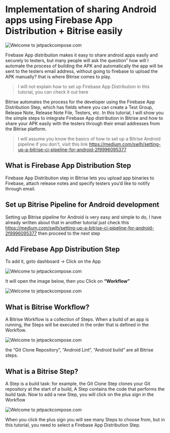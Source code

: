 # Implementation of sharing Android apps using Firebase App Distribution + Bitrise easily

![Welcome to jetpackcompose.com](https://miro.medium.com/max/1400/1*QHtxermMtweBtORRkLxXDg.png)

Firebase App distribution makes it easy to share android apps easily and securely to testers, but many people will ask the question” how will I automate the process of building the APK and automatically the app will be sent to the testers email address, without going to firebase to upload the APK manually? that is where Bitrise comes to play.

> I will not explain how to set up Firebase App Distribution in this tutorial, you can check it out here

Bitrise automates the process for the developer using the Firebase App Distribution Step, which has fields where you can create a Test Group, Release Note, Release Note File, Testers, etc.
In this tutorial, I will show you the simple steps to integrate Firebase App distribution in Bitrise and how to share your APK easily with the testers through their email addresses from the Bitrise platform.

> I will assume you know the basics of how to set up a Bitrise Android pipeline if you don't, visit this link https://medium.com/swlh/setting-up-a-bitrise-ci-pipeline-for-android-2f9996095377

## What is Firebase App Distribution Step

Firebase App Distribution step in Bitrise lets you upload app binaries to Firebase, attach release notes and specify testers you’d like to notify through email.

## Set up Bitrise Pipeline for Android development
Setting up Bitrise pipeline for Android is very easy and simple to do, I have already written about that in another tutorial just check this https://medium.com/swlh/setting-up-a-bitrise-ci-pipeline-for-android-2f9996095377  then proceed to the next step

## Add Firebase App Distribution Step
To add it, goto dashboard -> Click on the App

![Welcome to jetpackcompose.com](https://miro.medium.com/max/1400/1*a9sX9alzs01B4ZlUaKCQzg.png)

It will open the image below, then you Click on **“Workflow”**

![Welcome to jetpackcompose.com](https://miro.medium.com/max/1400/1*KsGcOZS1HszrcFTPCSJI9A.png)

## What is Bitrise Workflow?

A Bitrise Workflow is a collection of Steps. When a build of an app is running, the Steps will be executed in the order that is defined in the Workflow.

![Welcome to jetpackcompose.com](https://miro.medium.com/max/1400/1*q8wpYWkGajb5QbxNiK-ATQ.png)

the “Git Clone Repository”, “Android Lint”, “Android build” are all Bitrise steps.

## What is a Bitrise Step?
A Step is a build task: for example, the Git Clone Step clones your Git repository at the start of a build, A Step contains the code that performs the build task.
Now to add a new Step, you will click on the plus sign in the Workflow

![Welcome to jetpackcompose.com](https://miro.medium.com/max/1400/1*ttR1C4NwoL9PoB4UEd8i1w.png)

When you click the plus sign you will see many Steps to choose from, but in this tutorial, you need to select a Firebase App Distribution Step.